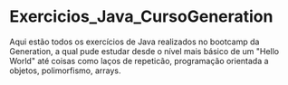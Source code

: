 # Exercicios_Java_CursoGeneration
Aqui estão todos os exercícios de Java realizados no bootcamp da Generation, a qual pude estudar desde o nível mais básico de um "Hello World" até coisas como laços de repeticão, programação orientada a objetos, polimorfismo, arrays.
